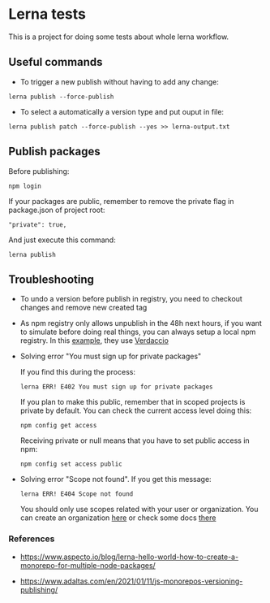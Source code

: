 # Lerna tests

This is a project for doing some tests about whole lerna workflow.

## Useful commands


- To trigger a new publish without having to add any change:
```
lerna publish --force-publish
```

- To select a automatically a version type and put ouput in file:
```
lerna publish patch --force-publish --yes >> lerna-output.txt
```

## Publish packages

Before publishing:
```
npm login
```

If your packages are public, remember to remove the private flag in package.json of project root:
```
"private": true,
```

And just execute this command:
```
lerna publish
```
## Troubleshooting

- To undo a version before publish in registry, you need to checkout changes and remove new created tag

- As npm registry only allows unpublish in the 48h next hours, if you want to simulate before doing real things, you can always setup a local npm registry. In this [example](https://www.adaltas.com/en/2021/01/11/js-monorepos-versioning-publishing/), they use [Verdaccio](https://verdaccio.org/)

-  Solving error "You must sign up for private packages"

    If you find this during the process:
    ```
    lerna ERR! E402 You must sign up for private packages
    ```

    If you plan to make this public, remember that in scoped projects is private by default. You can check the current access level doing this:
    ```
    npm config get access
    ```
    Receiving private or null means that you have to set public access in npm:
    ```
    npm config set access public
    ```
- Solving error "Scope not found". If you get this message:
    ````
    lerna ERR! E404 Scope not found
    ````
    You should only use scopes related with your user or organization. You can create an organization [here](https://www.npmjs.com/org/create) or check some docs [there](https://docs.npmjs.com/organizations)

### References

- https://www.aspecto.io/blog/lerna-hello-world-how-to-create-a-monorepo-for-multiple-node-packages/

- https://www.adaltas.com/en/2021/01/11/js-monorepos-versioning-publishing/
